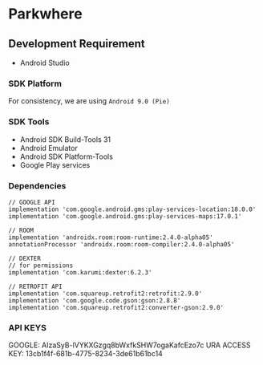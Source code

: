 # Parkwhere
## Development Requirement
- Android Studio

### SDK Platform
For consistency, we are using `Android 9.0 (Pie)`

### SDK Tools
- Android SDK Build-Tools 31
- Android Emulator
- Android SDK Platform-Tools
- Google Play services

### Dependencies 
    // GOOGLE API
    implementation 'com.google.android.gms:play-services-location:18.0.0'
    implementation 'com.google.android.gms:play-services-maps:17.0.1'

    // ROOM
    implementation 'androidx.room:room-runtime:2.4.0-alpha05'
    annotationProcessor 'androidx.room:room-compiler:2.4.0-alpha05'

    // DEXTER
    // for permissions
    implementation 'com.karumi:dexter:6.2.3'

    // RETROFIT API
    implementation 'com.squareup.retrofit2:retrofit:2.9.0'
    implementation 'com.google.code.gson:gson:2.8.8'
    implementation 'com.squareup.retrofit2:converter-gson:2.9.0'
    
### API KEYS   
GOOGLE: AIzaSyB-lVYKXGzgq8bWxfkSHW7ogaKafcEzo7c
URA ACCESS KEY: 13cb1f4f-681b-4775-8234-3de61b61bc14
